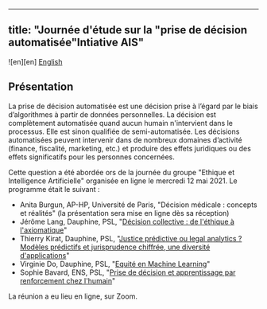 
---
title: "Journée d'étude sur la "prise de décision automatisée"Intiative AIS"
---
![en][en] [English](en/index.md)


## Présentation

La prise de décision automatisée est une décision prise à l’égard par le biais d’algorithmes à partir de données personnelles. La décision est complètement automatisée quand aucun humain n'intervient dans le processus. Elle est sinon qualifiée de semi-automatisée. Les décisions automatisées peuvent intervenir dans de nombreux domaines d’activité (finance, fiscalité, marketing, etc.) et produire des effets juridiques ou des effets significatifs pour les personnes concernées.

Cette question a été abordée ors de la journée du groupe "Ethique et Intelligence Artificielle" organisée en ligne le mercredi 12 mai 2021. Le programme était le suivant :

* Anita Burgun, AP-HP, Université de Paris, "Décision médicale : concepts et réalités" (la présentation sera mise en ligne dès sa réception)
* Jérôme Lang, Dauphine, PSL, "[Décision collective : de l'éthique à l'axiomatique](https://github.com/ais-initiative/ais-initiative.github.io/blob/master/decision-ai-lang.pdf)"
* Thierry Kirat, Dauphine, PSL, "[Justice prédictive ou legal analytics ? Modèles prédictifs et jurisprudence chiffrée, une diversité d'applications](https://github.com/ais-initiative/ais-initiative.github.io/blob/master/decision-ai-kirat.pdf)"
* Virginie Do, Dauphine, PSL, "[Equité en Machine Learning]((https://github.com/ais-initiative/ais-initiative.github.io/blob/master/decision-ai-do.pdf))"
* Sophie Bavard, ENS, PSL, "[Prise de décision et apprentissage par renforcement chez l'humain](https://github.com/ais-initiative/ais-initiative.github.io/blob/master/decision-ai-bavard.pdf)"

La réunion a eu lieu en ligne, sur Zoom. 

